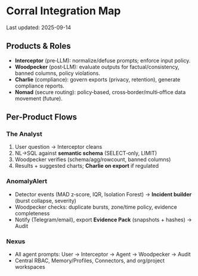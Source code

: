 # Corral Integration Map
Last updated: 2025-09-14

## Products & Roles
- **Interceptor** (pre‑LLM): normalize/defuse prompts; enforce input policy.
- **Woodpecker** (post‑LLM): evaluate outputs for factual/consistency, banned columns, policy violations.
- **Charlie** (compliance): govern exports (privacy, retention), generate compliance reports.
- **Nomad** (secure routing): policy‑based, cross‑border/multi‑office data movement (future).

## Per-Product Flows
### The Analyst
1. User question → Interceptor cleans
2. NL→SQL against **semantic schema** (SELECT‑only, LIMIT)
3. Woodpecker verifies (schema/agg/rowcount, banned columns)
4. Results + suggested charts; **Charlie on export** if regulated

### AnomalyAlert
- Detector events (MAD z‑score, IQR, Isolation Forest) → **Incident builder** (burst collapse, severity)
- Woodpecker checks: duplicate bursts, zone/time policy, evidence completeness
- Notify (Telegram/email), export **Evidence Pack** (snapshots + hashes) → Audit

### Nexus
- All agent prompts: User → Interceptor → Agent → Woodpecker → Audit
- Central RBAC, Memory/Profiles, Connectors, and org/project workspaces
